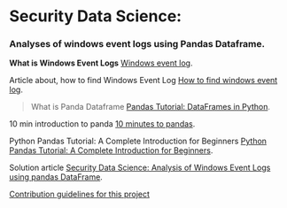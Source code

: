 
# Security Data Science:  
### Analyses of windows event logs using Pandas Dataframe.

**What is Windows Event Logs** [Windows event log](https://searchwindowsserver.techtarget.com/definition/Windows-event-log).

Article about, how to find Windows Event Log [How to find windows event log](https://kb.blackbaud.com/articles/Article/75433).

> What is Panda Dataframe [Pandas Tutorial: DataFrames in Python](https://www.datacamp.com/community/tutorials/pandas-tutorial-dataframe-python).

10 min introduction to panda [10 minutes to pandas](https://pandas.pydata.org/pandas-docs/stable/getting_started/10min.html).

Python Pandas Tutorial: A Complete Introduction for Beginners [Python Pandas Tutorial: A Complete Introduction for Beginners](https://www.learndatasci.com/tutorials/python-pandas-tutorial-complete-introduction-for-beginners/).

Solution article [Security Data Science: Analysis of Windows Event Logs using pandas DataFrame](https://medium.com/riga-data-science-club/transform-microsoft-xml-events-into-pandas-dataframe-11142501e7f9).

[Contribution guidelines for this project](Capture.PNG)
